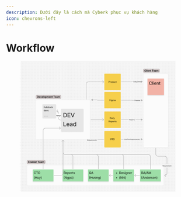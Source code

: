 ```yaml
---
description: Dưới đây là cách mà Cyberk phục vụ khách hàng
icon: chevrons-left
---
```


# Workflow



<figure><img src="../.gitbook/assets/Screenshot 2025-02-17 at 15.38.55.png" alt=""><figcaption></figcaption></figure>
